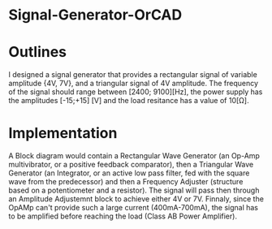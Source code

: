 # Signal-Generator-OrCAD
# Outlines
I designed a signal generator that provides a rectangular signal of variable amplitude {4V, 7V}, and a triangular signal of 4V amplitude. The frequency of the signal should range between [2400; 9100][Hz], the power supply has the amplitudes [-15;+15] [V] and the load resitance has a value of 10[Ω].
# Implementation
A Block diagram would contain a Rectangular Wave Generator (an Op-Amp multivibrator, or a positive feedback comparator), then a Triangular Wave Generator (an Integrator, or an active low pass filter, fed with the square wave from the predecessor) and then a Frequency Adjuster (structure based on a potentiometer and a resistor). The signal will pass then through an Amplitude Adjustemnt block to achieve either 4V or 7V. Finnaly, since the OpAMp can't provide such a large current (400mA-700mA), the signal has to be amplified before reaching the load (Class AB Power Amplifier).    

